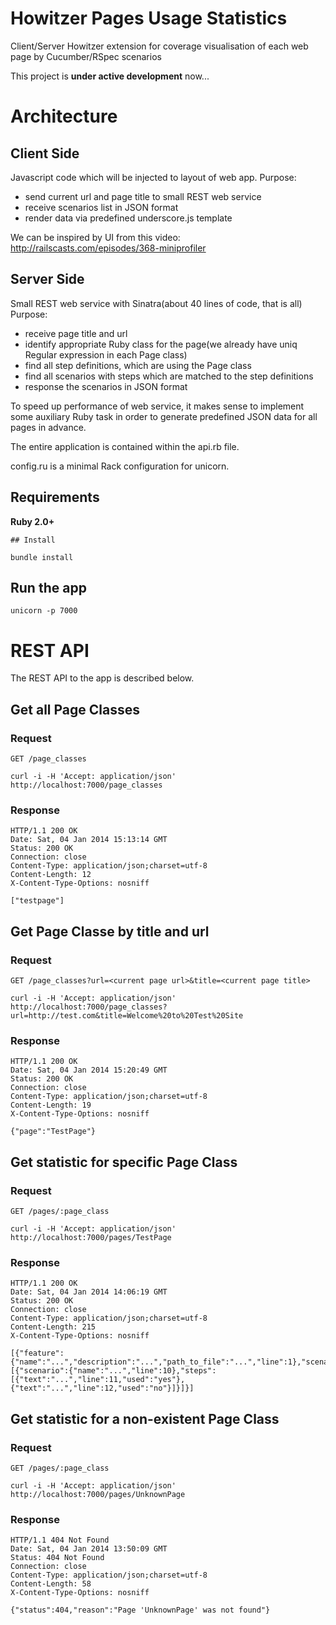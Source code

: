 Howitzer Pages Usage Statistics
===============================

Client/Server Howitzer extension for coverage visualisation  of each web page by Cucumber/RSpec scenarios

This project is **under active development** now...

# Architecture

## Client Side

Javascript code which will be injected to layout of web app.
Purpose:
  - send current url and page title to small REST web service
  - receive scenarios list in JSON format
  - render data via predefined underscore.js template

We can be inspired by UI from this video: http://railscasts.com/episodes/368-miniprofiler

## Server Side

Small REST web service with Sinatra(about 40 lines of code, that is all)
Purpose:
  - receive page title and url
  - identify appropriate Ruby class for the page(we already have uniq Regular expression in each Page class)
  - find all step definitions, which are using the Page class
  - find all scenarios with steps which are matched to the step definitions
  - response the scenarios in JSON format

To speed up performance of web service, it makes sense to implement some auxiliary Ruby task in order to generate predefined JSON data for all pages in advance.

The entire application is contained within the api.rb file.

config.ru is a minimal Rack configuration for unicorn.

## Requirements

**Ruby 2.0+**

    ## Install

    bundle install

## Run the app

    unicorn -p 7000

# REST API

The REST API to the app is described below.

## Get all Page Classes

### Request

`GET /page_classes`

    curl -i -H 'Accept: application/json' http://localhost:7000/page_classes

### Response

    HTTP/1.1 200 OK
    Date: Sat, 04 Jan 2014 15:13:14 GMT
    Status: 200 OK
    Connection: close
    Content-Type: application/json;charset=utf-8
    Content-Length: 12
    X-Content-Type-Options: nosniff

    ["testpage"]

## Get Page Classe by title and url

### Request

`GET /page_classes?url=<current page url>&title=<current page title>`

    curl -i -H 'Accept: application/json' http://localhost:7000/page_classes?url=http://test.com&title=Welcome%20to%20Test%20Site

### Response

    HTTP/1.1 200 OK
    Date: Sat, 04 Jan 2014 15:20:49 GMT
    Status: 200 OK
    Connection: close
    Content-Type: application/json;charset=utf-8
    Content-Length: 19
    X-Content-Type-Options: nosniff

    {"page":"TestPage"}


## Get statistic for specific Page Class

### Request

`GET /pages/:page_class`

    curl -i -H 'Accept: application/json' http://localhost:7000/pages/TestPage

### Response

    HTTP/1.1 200 OK
    Date: Sat, 04 Jan 2014 14:06:19 GMT
    Status: 200 OK
    Connection: close
    Content-Type: application/json;charset=utf-8
    Content-Length: 215
    X-Content-Type-Options: nosniff

    [{"feature":{"name":"...","description":"...","path_to_file":"...","line":1},"scenarios":[{"scenario":{"name":"...","line":10},"steps":[{"text":"...","line":11,"used":"yes"},{"text":"...","line":12,"used":"no"}]}]}]

## Get statistic for a non-existent Page Class

### Request

`GET /pages/:page_class`

    curl -i -H 'Accept: application/json' http://localhost:7000/pages/UnknownPage

### Response

    HTTP/1.1 404 Not Found
    Date: Sat, 04 Jan 2014 13:50:09 GMT
    Status: 404 Not Found
    Connection: close
    Content-Type: application/json;charset=utf-8
    Content-Length: 58
    X-Content-Type-Options: nosniff

    {"status":404,"reason":"Page 'UnknownPage' was not found"}
